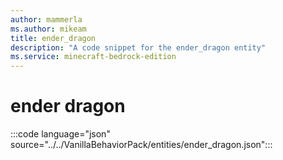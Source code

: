 ```yaml
---
author: mammerla
ms.author: mikeam
title: ender_dragon
description: "A code snippet for the ender_dragon entity"
ms.service: minecraft-bedrock-edition
---
```


# ender dragon

:::code language="json" source="../../VanillaBehaviorPack/entities/ender_dragon.json":::

